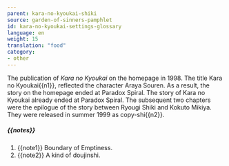 ```yaml
---
parent: kara-no-kyoukai-shiki
source: garden-of-sinners-pamphlet
id: kara-no-kyoukai-settings-glossary
language: en
weight: 15
translation: "food"
category:
- other
---
```


The publication of *Kara no Kyoukai* on the homepage in 1998. 
The title Kara no Kyoukai{{n1}}, reflected the character Araya Souren. 
As a result, the story on the homepage ended at Paradox Spiral. 
The story of Kara no Kyoukai already ended at Paradox Spiral. 
The subsequent two chapters were the epilogue of the story between Ryougi Shiki and Kokuto Mikiya. They were released in summer 1999 as copy-shi{{n2}}.

##### {{notes}}

1. {{note1}} Boundary of Emptiness.
2. {{note2}} A kind of doujinshi.
